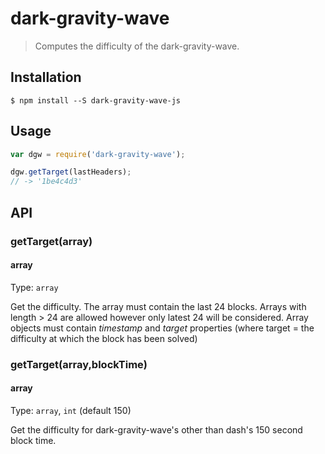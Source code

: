 # dark-gravity-wave

> Computes the difficulty of the dark-gravity-wave.

## Installation

```
$ npm install --S dark-gravity-wave-js
```

## Usage

```js
var dgw = require('dark-gravity-wave');

dgw.getTarget(lastHeaders);
// -> '1be4c4d3'

```

## API

### getTarget(array)

#### array

Type: `array`

Get the difficulty.  The array must contain the last 24 blocks. Arrays with length > 24 are allowed however only latest 24 will be considered.
Array objects must contain *timestamp* and *target* properties (where target = the difficulty at which the block has been solved)

### getTarget(array,blockTime)

#### array

Type: `array`, `int` (default 150)

Get the difficulty for dark-gravity-wave's other than dash's 150 second block time.
